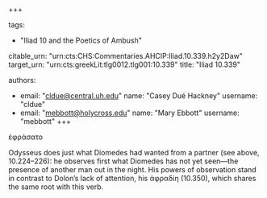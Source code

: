 +++

tags:
- "Iliad 10 and the Poetics of Ambush"

citable_urn: "urn:cts:CHS:Commentaries.AHCIP:Iliad.10.339.h2y2Daw"
target_urn: "urn:cts:greekLit:tlg0012.tlg001:10.339"
title: "Iliad 10.339"

authors:
- email: "cldue@central.uh.edu"
  name: "Casey Dué Hackney"
  username: "cldue"
- email: "mebbott@holycross.edu"
  name: "Mary Ebbott"
  username: "mebbott"
+++

<p>ἐφράσατο</p><p>Odysseus does just what Diomedes had wanted from a partner (see above, 10.224–226): he observes first what Diomedes has not yet seen—the presence of another man out in the night. His powers of observation stand in contrast to Dolon’s lack of attention, his ἀφραδίη (10.350), which shares the same root with this verb.   </p>